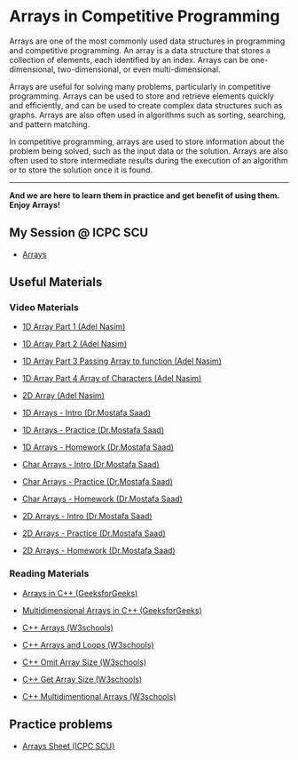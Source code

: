 # Arrays in Competitive Programming

Arrays are one of the most commonly used data structures in programming and competitive programming. An array is a data structure that stores a collection of elements, each identified by an index. Arrays can be one-dimensional, two-dimensional, or even multi-dimensional.

Arrays are useful for solving many problems, particularly in competitive programming. Arrays can be used to store and retrieve elements quickly and efficiently, and can be used to create complex data structures such as graphs. Arrays are also often used in algorithms such as sorting, searching, and pattern matching.

In competitive programming, arrays are used to store information about the problem being solved, such as the input data or the solution. Arrays are also often used to store intermediate results during the execution of an algorithm or to store the solution once it is found.

<hr>

**And we are here to learn them in practice and get benefit of using them.**  
**Enjoy Arrays!**

## My Session @ ICPC SCU

- [Arrays](https://www.youtube.com/watch?v=gPS2kFoxxf8&t=20s)

## Useful Materials
### Video Materials
* [1D Array Part 1 (Adel Nasim)](https://www.youtube.com/watch?v=eEdRb_7nD08&list=PLCInYL3l2AajFAiw4s1U4QbGszcQ-rAb3&index=30)

* [1D Array Part 2 (Adel Nasim)](https://www.youtube.com/watch?v=4394gle-Juk&list=PLCInYL3l2AajFAiw4s1U4QbGszcQ-rAb3&index=31)

* [1D Array Part 3 Passing Array to function (Adel Nasim)](https://www.youtube.com/watch?v=t3tOvocy9xw&list=PLCInYL3l2AajFAiw4s1U4QbGszcQ-rAb3&index=32)

* [1D Array Part 4 Array of Characters (Adel Nasim)](https://www.youtube.com/watch?v=vIRZCZyx2hA&list=PLCInYL3l2AajFAiw4s1U4QbGszcQ-rAb3&index=33)

* [2D Array (Adel Nasim)](https://www.youtube.com/watch?v=TmU8_LvroSI&list=PLCInYL3l2AajFAiw4s1U4QbGszcQ-rAb3&index=34)

* [1D Arrays - Intro (Dr.Mostafa Saad)](https://www.youtube.com/watch?v=0HT2-2qD654&list=PLPt2dINI2MIbwnEoeHZnUHeUHjTd8x4F3&index=17)

* [1D Arrays - Practice (Dr.Mostafa Saad)](https://www.youtube.com/watch?v=38l7MZbUZdM&list=PLPt2dINI2MIbwnEoeHZnUHeUHjTd8x4F3&index=18)

* [1D Arrays - Homework (Dr.Mostafa Saad)](https://www.youtube.com/watch?v=205MJC3klII&list=PLPt2dINI2MIbwnEoeHZnUHeUHjTd8x4F3&index=19)

* [Char Arrays - Intro (Dr.Mostafa Saad)](https://www.youtube.com/watch?v=GoqfS1m1BYo&list=PLPt2dINI2MIbwnEoeHZnUHeUHjTd8x4F3&index=20)

* [Char Arrays - Practice (Dr.Mostafa Saad)](https://www.youtube.com/watch?v=rxKcqvbWkL0&list=PLPt2dINI2MIbwnEoeHZnUHeUHjTd8x4F3&index=21)

* [Char Arrays - Homework (Dr.Mostafa Saad)](https://www.youtube.com/watch?v=ZKE4VZHS9IY&list=PLPt2dINI2MIbwnEoeHZnUHeUHjTd8x4F3&index=22)

* [2D Arrays - Intro (Dr.Mostafa Saad)](https://www.youtube.com/watch?v=-GxY9NCG9Bw&list=PLPt2dINI2MIbwnEoeHZnUHeUHjTd8x4F3&index=23)

* [2D Arrays - Practice (Dr.Mostafa Saad)](https://www.youtube.com/watch?v=rUDC13pfB5E&list=PLPt2dINI2MIbwnEoeHZnUHeUHjTd8x4F3&index=24)

* [2D Arrays - Homework (Dr.Mostafa Saad)](https://www.youtube.com/watch?v=GUJlDqIMFVA&list=PLPt2dINI2MIbwnEoeHZnUHeUHjTd8x4F3&index=25)


### Reading Materials
* [Arrays in C++ (GeeksforGeeks)](https://www.geeksforgeeks.org/arrays-in-c-cpp/?ref=lbp)

* [Multidimensional Arrays in C++ (GeeksforGeeks)](https://www.geeksforgeeks.org/multidimensional-arrays-c-cpp/?ref=lbp)

* [C++ Arrays (W3schools)](https://www.w3schools.com/cpp/cpp_arrays.asp)

* [C++ Arrays and Loops (W3schools)](https://www.w3schools.com/cpp/cpp_arrays_loop.asp)

* [C++ Omit Array Size (W3schools)](https://www.w3schools.com/cpp/cpp_arrays_omit.asp)

* [C++ Get Array Size (W3schools)](https://www.w3schools.com/cpp/cpp_arrays_size.asp)

* [C++ Multidimentional Arrays (W3schools)](https://www.w3schools.com/cpp/cpp_arrays_multi.asp)


## Practice problems
* [Arrays Sheet (ICPC SCU)](https://codeforces.com/group/n3sTiYtHxI/contest/360152)